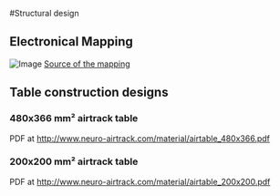 #Structural design

## Electronical Mapping

![Image](http://www.neuro-airtrack.com/images/arduino_schematic.png)
[Source of the mapping](http://www.neuro-airtrack.com/images/arduino_schematic.png)

## Table construction designs

### 480x366 mm² airtrack table

PDF at http://www.neuro-airtrack.com/material/airtable_480x366.pdf


### 200x200 mm² airtrack table

PDF at http://www.neuro-airtrack.com/material/airtable_200x200.pdf

